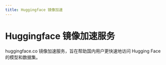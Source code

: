 ```yaml
---
title: Huggingface 镜像加速
---
```


# Huggingface 镜像加速服务

huggingface.co 镜像加速服务，旨在帮助国内用户更快速地访问 Hugging Face 的模型和数据集。